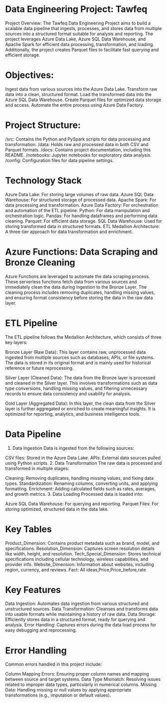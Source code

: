 # Data Engineering Project: Tawfeq
Project Overview:
The Tawfeq Data Engineering Project aims to build a scalable data pipeline that ingests, processes, and stores data from multiple sources into a structured format suitable for analysis and reporting. The project leverages Azure Data Lake, Azure SQL Data Warehouse, and Apache Spark for efficient data processing, transformation, and loading. Additionally, the project creates Parquet files to facilitate fast querying and efficient storage.

# Objectives:
Ingest data from various sources into the Azure Data Lake.
Transform raw data into a clean, structured format.
Load the transformed data into the Azure SQL Data Warehouse.
Create Parquet files for optimized data storage and access.
Automate the entire process using Azure Data Factory.

# Project Structure:
/src: Contains the Python and PySpark scripts for data processing and transformation.
/data: Holds raw and processed data in both CSV and Parquet formats.
/docs: Contains project documentation, including this README.
/notebooks: Jupyter notebooks for exploratory data analysis.
/config: Configuration files for data pipeline settings.


# Technology Stack
Azure Data Lake: For storing large volumes of raw data.
Azure SQL Data Warehouse: For structured storage of processed data.
Apache Spark: For data processing and transformation.
Azure Data Factory: For orchestration and automation of the ETL pipeline.
Python: For data manipulation and orchestration logic.
Pandas: For handling dataframes and performing data cleaning.
Parquet: For efficient data storage.
SQL Data Warehouse: Used for storing transformed data in structured formats.
ETL Medallion Architecture: A three-tier approach for data transformation and enrichment.

# Azure Functions: Data Scraping and Bronze Cleaning
Azure Functions are leveraged to automate the data scraping process. These serverless functions fetch data from various sources and immediately clean the data during ingestion to the Bronze Layer. The cleaning process includes removing duplicates, handling missing values, and ensuring format consistency before storing the data in the raw data layer.

# ETL Pipeline
The ETL pipeline follows the Medallion Architecture, which consists of three key layers:

Bronze Layer (Raw Data): This layer contains raw, unprocessed data ingested from multiple sources such as databases, APIs, or file systems. The data is stored in its original format and is mainly used for historical reference or future reprocessing.

Silver Layer (Cleaned Data): The data from the Bronze layer is processed and cleaned in the Silver layer. This involves transformations such as data type conversions, handling missing values, and filtering unnecessary records to ensure data consistency and usability for analysis.

Gold Layer (Aggregated Data): In this layer, the clean data from the Silver layer is further aggregated or enriched to create meaningful insights. It is optimized for reporting, analytics, and business intelligence tools.

# Data Pipeline
1. Data Ingestion
Data is ingested from the following sources:

CSV files: Stored in the Azure Data Lake.
APIs: External data sources pulled using Python scripts.
2. Data Transformation
The raw data is processed and transformed in multiple stages:

Cleaning: Removing duplicates, handling missing values, and fixing data types.
Standardization: Renaming columns, converting units, and applying formatting.
Enrichment: Adding calculated fields such as rates, averages, and growth metrics.
3. Data Loading
 Processed data is loaded into:

Azure SQL Data Warehouse: For querying and reporting.
Parquet Files: For storing optimized, structured data in the data lake.

# Key Tables
Product_Dimension: Contains product metadata such as brand, model, and specifications.
Resolution_Dimension: Captures screen resolution details like width, height, and resolution.
Tech_Special_Dimension: Stores technical specifications including cellular technology, wireless capabilities, and provider info.
Website_Dimension: Information about websites, including region, currency, and reviews.
Fact: All ideas,Price,Price_before,rate

# Key Features
Data Ingestion: Automates data ingestion from various structured and unstructured sources.
Data Transformation: Cleanses and transforms data into usable formats while maintaining a history of raw data.
Data Storage: Efficiently stores data in a structured format, ready for querying and analysis.
Error Handling: Captures errors during the data load process for easy debugging and reprocessing.


# Error Handling
Common errors handled in this project include:

Column Mapping Errors: Ensuring proper column names and mapping between source and target systems.
Data Type Mismatch: Resolving issues related to improper data types, particularly in numerical columns.
Missing Data: Handling missing or null values by applying appropriate transformations (e.g., imputation or default values).
